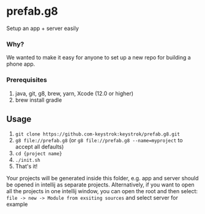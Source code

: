 # prefab.g8
Setup an app + server easily

### Why?

We wanted to make it easy for anyone to set up a new repo for building a phone app.

### Prerequisites

1. java, git, g8, brew, yarn, Xcode (12.0 or higher)
1. brew install gradle

## Usage
1. `git clone https://github.com-keystrok:keystrok/prefab.g8.git` 
1. `g8 file://prefab.g8` (or `g8 file://prefab.g8 --name=myproject` to accept all defaults)
1. `cd {project name}`
1. `./init.sh`
1. That's it!

Your projects will be generated inside this folder, e.g. app and server should be opened in intellij as separate projects.
Alternatively, if you want to open all the projects in one intellij window, you can open the root and then select:
```file -> new -> Module from exsiting sources``` and select server for example

